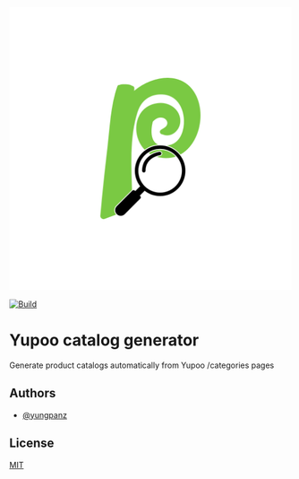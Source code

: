 ![Logo](https://github.com/yungpanz/yupoo-catalog-generator/raw/main/icons/logo.png)

[![Build](https://github.com/yungpanz/yupoo-catalog-generator/actions/workflows/build.yml/badge.svg?branch=main)](https://github.com/yungpanz/yupoo-catalog-generator/actions/workflows/build.yml)

# Yupoo catalog generator

Generate product catalogs automatically from Yupoo /categories pages


## Authors

- [@yungpanz](https://github.com/yungpanz)


## License

[MIT](https://choosealicense.com/licenses/mit/)

